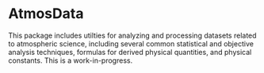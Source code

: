 # AtmosData
This package includes utilties for analyzing and processing datasets related to atmospheric science, including several common statistical and objective analysis techniques, formulas for derived physical quantities, and physical constants. This is a work-in-progress.
